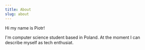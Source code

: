 ```yaml
---
title: About
slug: about
---
```


Hi my name is Piotr!

I'm computer science student based in Poland.
At the moment I can describe myself as tech enthusiat.


